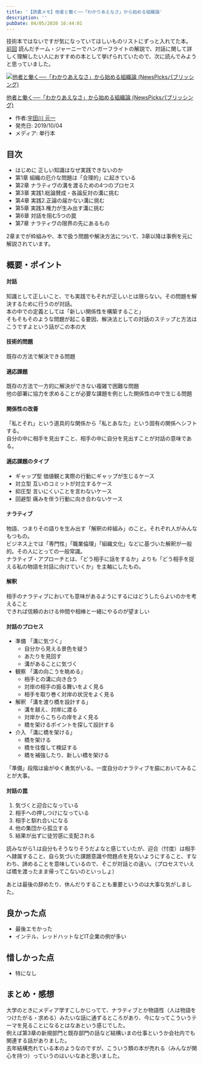 ```yaml
---
title: '【読書メモ】他者と働く──「わかりあえなさ」から始める組織論'
description: ''
pubDate: 04/05/2020 16:44:01
---
```


<p>技術本ではないですが気になっていてほしいものリストにずっと入れてた本。<br />
<a href="https://jtk.hatenablog.com/entry/2020/04/01/210000">前回</a> 読んだチーム・ジャーニーでハンガーフライトの解説で、対話に関して詳しく理解したい人におすすめの本として挙げられていたので、次に読んでみようと思っていました。</p>

<p><div class="hatena-asin-detail"><a href="https://www.amazon.co.jp/exec/obidos/ASIN/4910063013/hatena-blog-22/"><img src="https://m.media-amazon.com/images/I/41VDf7PNiTL._SL160_.jpg" class="hatena-asin-detail-image" alt="他者と働く──「わかりあえなさ」から始める組織論 (NewsPicksパブリッシング)" title="他者と働く──「わかりあえなさ」から始める組織論 (NewsPicksパブリッシング)"></a><div class="hatena-asin-detail-info"><p class="hatena-asin-detail-title"><a href="https://www.amazon.co.jp/exec/obidos/ASIN/4910063013/hatena-blog-22/">他者と働く──「わかりあえなさ」から始める組織論 (NewsPicksパブリッシング)</a></p><ul><li><span class="hatena-asin-detail-label">作者:</span><a href="http://d.hatena.ne.jp/keyword/%B1%A7%C5%C4%C0%EE%20%B8%B5%B0%EC" class="keyword">宇田川 元一</a></li><li><span class="hatena-asin-detail-label">発売日:</span> 2019/10/04</li><li><span class="hatena-asin-detail-label">メディア:</span> 単行本</li></ul></div><div class="hatena-asin-detail-foot"></div></div></p>

<h2>目次</h2>

<ul>
<li>はじめに 正しい知識はなぜ実践できないのか</li>
<li>第1章 組織の厄介な問題は「合理的」に起きている</li>
<li>第2章 ナラティヴの溝を渡るための4つのプロセス</li>
<li>第3章 実践1.総論賛成・各論反対の溝に挑む</li>
<li>第4章 実践2.正論の届かない溝に挑む</li>
<li>第5章 実践3.権力が生み出す溝に挑む</li>
<li>第6章 対話を阻む5つの罠</li>
<li>第7章 ナラティヴの限界の先にあるもの</li>
</ul>

<p>2章までが枠組みや、本で扱う問題や解決方法について、3章以降は事例を元に解説されています。</p>

<h2>概要・ポイント</h2>

<h4>対話</h4>

<p>知識として正しいこと、でも実践でもそれが正しいとは限らない。その問題を解決するために行うのが対話。<br />
本の中での定義としては「新しい関係性を構築すること」<br />
そもそもそのような問題が起こる要因、解決法としての対話のステップと方法はこうですよという話がこの本の大</p>

<h4>技術的問題</h4>

<p>既存の方法で解決できる問題</p>

<h4>適応課題</h4>

<p>既存の方法で一方的に解決ができない複雑で困難な問題<br />
他の部署に協力を求めることが必要な課題を例とした関係性の中で生じる問題</p>

<h4>関係性の改善</h4>

<p>「私とそれ」という道具的な関係から「私とあなた」という固有の関係へシフトする。<br />
自分の中に相手を見出すこと、相手の中に自分を見出すことが対話の意味である。</p>

<h4>適応課題のタイプ</h4>

<ul>
<li>ギャップ型 価値観と実際の行動にギャップが生じるケース</li>
<li>対立型 互いのコミットが対立するケース</li>
<li>抑圧型 言いにくいことを言わないケース</li>
<li>回避型 痛みを伴う行動に向き合わないケース</li>
</ul>

<h4>ナラティブ</h4>

<p>物語、つまりその語りを生み出す「解釈の枠組み」のこと。それぞれ人がみんなもつもの。<br />
ビジネス上では「専門性」「職業倫理」「組織文化」などに基づいた解釈が一般的。その人にとっての一般常識。<br />
ナラティブ・アプローチとは、「どう相手に話をするか」よりも「どう相手を捉える私の物語を対話に向けていくか」を主軸にしたもの。</p>

<h4>解釈</h4>

<p>相手のナラティブにおいても意味があるようにするにはどうしたらよいのかを考えること<br />
できれば信頼のおける仲間や相棒と一緒にやるのが望ましい</p>

<h4>対話のプロセス</h4>

<ul>
<li>準備 「溝に気づく」

<ul>
<li>自分から見える景色を疑う</li>
<li>あたりを見回す</li>
<li>溝があることに気づく</li>
</ul>
</li>
<li>観察 「溝の向こうを眺める」

<ul>
<li>相手との溝に向き合う</li>
<li>対岸の相手の振る舞いをよく見る</li>
<li>相手を取り巻く対岸の状況をよく見る</li>
</ul>
</li>
<li>解釈 「溝を渡り橋を設計する」

<ul>
<li>溝を越え、対岸に渡る</li>
<li>対岸からこちらの岸をよく見る</li>
<li>橋を架けるポイントを探して設計する</li>
</ul>
</li>
<li>介入 「溝に橋を架ける」

<ul>
<li>橋を架ける</li>
<li>橋を往復して検証する</li>
<li>橋を補強したり、新しい橋を架ける</li>
</ul>
</li>
</ul>

<p>「準備」段階は歯がゆく勇気がいる。一度自分のナラティブを脇においてみることが大事。</p>

<h4>対話の罠</h4>

<ol>
<li>気づくと迎合になっている</li>
<li>相手への押しつけになっている</li>
<li>相手と馴れ合いになる</li>
<li>他の集団から孤立する</li>
<li>結果が出ずに徒労感に支配される</li>
</ol>

<p>読みながら1.は自分もそうなりそうだよなと感じていたが、迎合（忖度）は相手へ隷属すること、自ら気づいた課題意識や問題点を見ないようにすること、すなわち、諦めることを意味しているので、そこが対話との違い。（プロセスでいえば橋を渡ったまま帰ってこないのといっしょ）</p>

<p>あとは最後の辞めたり、休んだりすることも重要というのは大事な気がしました。</p>

<h2>良かった点</h2>

<ul>
<li>最後エモかった</li>
<li>インテル、レッドハットなどIT企業の例が多い</li>
</ul>

<h2>惜しかった点</h2>

<ul>
<li>特になし</li>
</ul>

<h2>まとめ・感想</h2>

<p>大学のときにメディア学すこしかじってて、ナラティブとか物語性（人は物語をつけたがる・求める）みたいな話に通ずるところがあり、今になってこういうテーマを見ることになるとはなあという感じでした。<br />
例えば第3章の新規部門と既存部門の話など結構いまの仕事というか会社内でも関連する話がありました。<br />
去年結構売れている本のようなのですが、こういう類の本が売れる（みんなが関心を持つ）っていうのはいいなあと思いました。</p>
